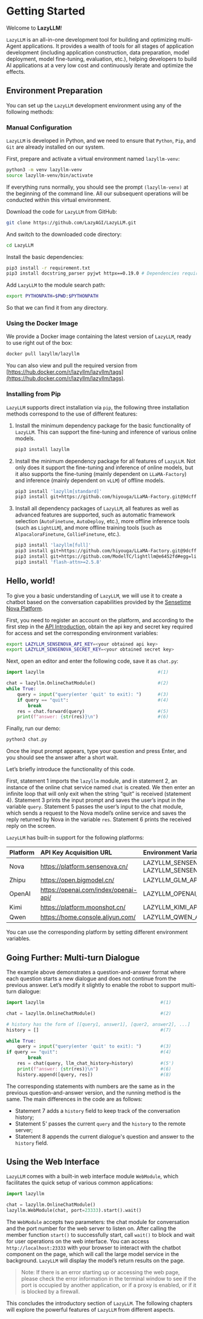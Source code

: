# Getting Started

Welcome to **LazyLLM**!

`LazyLLM` is an all-in-one development tool for building and optimizing multi-Agent applications. It provides a wealth of tools for all stages of application development (including application construction, data preparation, model deployment, model fine-tuning, evaluation, etc.), helping developers to build AI applications at a very low cost and continuously iterate and optimize the effects.

## Environment Preparation

You can set up the `LazyLLM` development environment using any of the following methods:

### Manual Configuration

`LazyLLM` is developed in Python, and we need to ensure that `Python`, `Pip`, and `Git` are already installed on our system.

First, prepare and activate a virtual environment named `lazyllm-venv`:

```bash
python3 -m venv lazyllm-venv
source lazyllm-venv/bin/activate
```

If everything runs normally, you should see the prompt `(lazyllm-venv)` at the beginning of the command line. All our subsequent operations will be conducted within this virtual environment.

Download the code for `LazyLLM` from GitHub:

```bash
git clone https://github.com/LazyAGI/LazyLLM.git
```

And switch to the downloaded code directory:

```bash
cd LazyLLM
```

Install the basic dependencies:

```bash
pip3 install -r requirement.txt
pip3 install docstring_parser pyjwt httpx==0.19.0 # Dependencies required to run the example
```

Add `LazyLLM` to the module search path:

```bash
export PYTHONPATH=$PWD:$PYTHONPATH
```

So that we can find it from any directory.

### Using the Docker Image

We provide a Docker image containing the latest version of `LazyLLM`, ready to use right out of the box:

```bash
docker pull lazyllm/lazyllm
```

You can also view and pull the required version from [https://hub.docker.com/r/lazyllm/lazyllm/tags](https://hub.docker.com/r/lazyllm/lazyllm/tags).

### Installing from Pip

`LazyLLM` supports direct installation via `pip`, the following three installation methods correspond to the use of different features:

1. Install the minimum dependency package for the basic functionality of `LazyLLM`. This can support the fine-tuning and inference of various online models.

    ```bash
    pip3 install lazyllm
    ```

2. Install the minimum dependency package for all features of `LazyLLM`. Not only does it support the fine-tuning and inference of online models, but it also supports the fine-tuning (mainly dependent on `LLaMA-Factory`) and inference (mainly dependent on `vLLM`) of offline models.

    ```bash
    pip3 install 'lazyllm[standard]'
    pip3 install git+https://github.com/hiyouga/LLaMA-Factory.git@9dcff3a#egg=llamafactory
    ```

3. Install all dependency packages of `LazyLLM`, all features as well as advanced features are supported, such as automatic framework selection (`AutoFinetune`, `AutoDeploy`, etc.), more offline inference tools (such as `LightLLM`), and more offline training tools (such as `AlpacaloraFinetune`, `CollieFinetune`, etc.).

    ```bash
    pip3 install 'lazyllm[full]'
    pip3 install git+https://github.com/hiyouga/LLaMA-Factory.git@9dcff3a#egg=llamafactory
    pip3 install git+https://github.com/ModelTC/lightllm@e6452fd#egg=lightllm
    pip3 install 'flash-attn>=2.5.8'
    ```

## Hello, world!

To give you a basic understanding of `LazyLLM`, we will use it to create a chatbot based on the conversation capabilities provided by the [Sensetime Nova Platform](https://platform.sensenova.cn/home).

First, you need to register an account on the platform, and according to the first step in the [API Introduction](https://console.sensecore.cn/help/docs/ApiDoc/synopsis), obtain the api key and secret key required for access and set the corresponding environment variables:

```bash
export LAZYLLM_SENSENOVA_API_KEY=<your obtained api key>
export LAZYLLM_SENSENOVA_SECRET_KEY=<your obtained secret key>
```

Next, open an editor and enter the following code, save it as `chat.py`:

```python
import lazyllm                                          #(1)

chat = lazyllm.OnlineChatModule()                       #(2)
while True:
    query = input("query(enter 'quit' to exit): ")      #(3)
    if query == "quit":                                 #(4)
        break
    res = chat.forward(query)                           #(5)
    print(f"answer: {str(res)}\n")                      #(6)
```

Finally, run our demo:

```bash
python3 chat.py
```

Once the input prompt appears, type your question and press Enter, and you should see the answer after a short wait.

Let’s briefly introduce the functionality of this code.

First, statement 1 imports the `lazyllm` module, and in statement 2, an instance of the online chat service named `chat` is created. We then enter an infinite loop that will only exit when the string “quit” is received (statement 4). Statement 3 prints the input prompt and saves the user’s input in the variable `query`. Statement 5 passes the user’s input to the chat module, which sends a request to the Nova model’s online service and saves the reply returned by Nova in the variable `res`. Statement 6 prints the received reply on the screen.

`LazyLLM` has built-in support for the following platforms:

| Platform | API Key Acquisition URL              | Environment Variables to Set                            |
|:---------|:-------------------------------------|:--------------------------------------------------------|
| Nova     | https://platform.sensenova.cn/       | LAZYLLM_SENSENOVA_API_KEY, LAZYLLM_SENSENOVA_SECRET_KEY |
| Zhipu    | https://open.bigmodel.cn/            | LAZYLLM_GLM_API_KEY                                     |
| OpenAI   | https://openai.com/index/openai-api/ | LAZYLLM_OPENAI_API_KEY                                  |
| Kimi     | https://platform.moonshot.cn/        | LAZYLLM_KIMI_API_KEY                                    |
| Qwen     | https://home.console.aliyun.com/     | LAZYLLM_QWEN_API_KEY                                    |

You can use the corresponding platform by setting different environment variables.

## Going Further: Multi-turn Dialogue

The example above demonstrates a question-and-answer format where each question starts a new dialogue and does not continue from the previous answer. Let’s modify it slightly to enable the robot to support multi-turn dialogue:

```python
import lazyllm                                           #(1)

chat = lazyllm.OnlineChatModule()                        #(2)

# history has the form of [[query1, answer1], [quer2, answer2], ...]
history = []                                             #(7)

while True:
    query = input("query(enter 'quit' to exit): ")       #(3)
if query == "quit":                                      #(4)
        break
    res = chat(query, llm_chat_history=history)          #(5')
    print(f"answer: {str(res)}\n")                       #(6)
    history.append([query, res])                         #(8)
```

The corresponding statements with numbers are the same as in the previous question-and-answer version, and the running method is the same. The main differences in the code are as follows:

* Statement 7 adds a `history` field to keep track of the conversation history;
* Statement 5' passes the current `query` and the `history` to the remote server;
* Statement 8 appends the current dialogue's question and answer to the `history` field.

## Using the Web Interface

`LazyLLM` comes with a built-in web interface module `WebModule`, which facilitates the quick setup of various common applications:

```python
import lazyllm

chat = lazyllm.OnlineChatModule()
lazyllm.WebModule(chat, port=23333).start().wait()
```

The `WebModule` accepts two parameters: the chat module for conversation and the port number for the web server to listen on. After calling the member function `start()` to successfully start, call `wait()` to block and wait for user operations on the web interface. You can access `http://localhost:23333` with your browser to interact with the chatbot component on the page, which will call the large model service in the background. `LazyLLM` will display the model’s return results on the page.

> Note: If there is an error starting up or accessing the web page, please check the error information in the terminal window to see if the port is occupied by another application, or if a proxy is enabled, or if it is blocked by a firewall.

This concludes the introductory section of `LazyLLM`. The following chapters will explore the powerful features of `LazyLLM` from different aspects.
